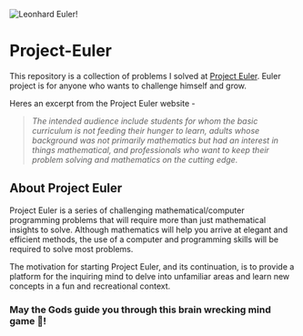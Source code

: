 ![Leonhard Euler!](https://cdn.dribbble.com/users/155528/screenshots/3651676/eulerlogo.gif)

# Project-Euler
This repository is a collection of problems I solved at [Project Euler](https://projecteuler.net).
Euler project is for anyone who wants to challenge himself and grow.

Heres an excerpt from the Project Euler website - <br>

>*The intended audience include students for whom the basic curriculum is not feeding their hunger to learn, adults whose background was not primarily mathematics but had an interest in things mathematical, and professionals who want to keep their problem solving and mathematics on the cutting edge.*



## About Project Euler
Project Euler is a series of challenging mathematical/computer programming problems that will require more than just mathematical insights to solve. Although mathematics will help you arrive at elegant and efficient methods, the use of a computer and programming skills will be required to solve most problems.

The motivation for starting Project Euler, and its continuation, is to provide a platform for the inquiring mind to delve into unfamiliar areas and learn new concepts in a fun and recreational context.


### May the Gods guide you through this brain wrecking mind game 🙏!
